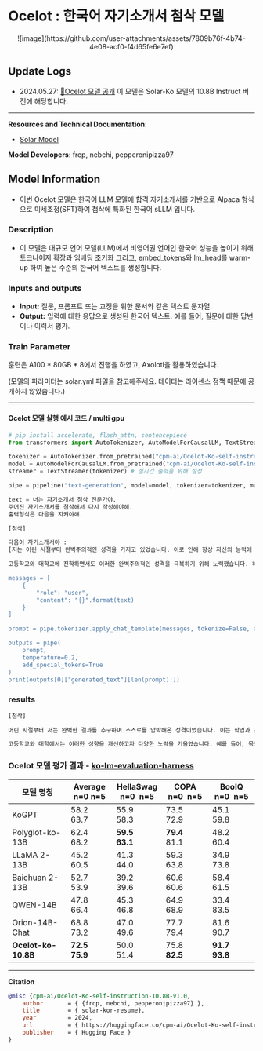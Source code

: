 # Ocelot : 한국어 자기소개서 첨삭 모델
<p align="center" width="100%">
![image](https://github.com/user-attachments/assets/7809b76f-4b74-4e08-acf0-f4d65fe6e7ef)
</p>

## Update Logs
- 2024.05.27: [🤗Ocelot 모델 공개](cpm-ai/Ocelot-Ko-self-instruction-10.8B-v1.0)
이 모델은 Solar-Ko 모델의 10.8B Instruct 버전에 해당합니다.
---

**Resources and Technical Documentation**:
* [Solar Model](https://huggingface.co/yanolja/EEVE-Korean-Instruct-10.8B-v1.0)

**Model Developers**: frcp, nebchi, pepperonipizza97

## Model Information
* 이번 Ocelot 모델은 한국어 LLM 모델에 합격 자기소개서를 기반으로 Alpaca 형식으로 미세조정(SFT)하여 첨삭에 특화된 한국어 sLLM 입니다.

### Description
* 이 모델은 대규모 언어 모델(LLM)에서 비영어권 언어인 한국어 성능을 높이기 위해 토크나이저 확장과 임베딩 초기화 그리고, embed_tokens와 lm_head를 warm-up 하여 높은 수준의 한국어 텍스트를 생성합니다.

### Inputs and outputs
*   **Input:** 질문, 프롬프트 또는 교정을 위한 문서와 같은 텍스트 문자열.
*   **Output:** 입력에 대한 응답으로 생성된 한국어 텍스트. 예를 들어, 질문에 대한 답변이나 이력서 평가.

### Train Parameter
훈련은 A100 * 80GB * 8에서 진행을 하였고, Axolotl을 활용하였습니다.

(모델의 파라미터는 solar.yml 파일을 참고해주세요. 데이터는 라이센스 정책 때문에 공개하지 않았습니다.)

---

#### Ocelot 모델 실행 예시 코드 / multi gpu
```python
# pip install accelerate, flash_attn, sentencepiece
from transformers import AutoTokenizer, AutoModelForCausalLM, TextStreamer

tokenizer = AutoTokenizer.from_pretrained("cpm-ai/Ocelot-Ko-self-instruction-10.8B-v1.0")
model = AutoModelForCausalLM.from_pretrained("cpm-ai/Ocelot-Ko-self-instruction-10.8B-v1.0", device_map="auto")
streamer = TextStreamer(tokenizer) # 실시간 출력을 위해 설정

pipe = pipeline("text-generation", model=model, tokenizer=tokenizer, max_new_tokens=4096, streamer=streamer)

text = 너는 자기소개서 첨삭 전문가야.
주어진 자기소개서를 첨삭해서 다시 작성해야해.
출력형식은 다음을 지켜야해.

[첨삭]

다음이 자기소개서야 :
[저는 어린 시절부터 완벽주의적인 성격을 가지고 있었습니다. 이로 인해 항상 자신의 능력에 대한 불안감을 느끼며 과도한 스트레스를 받아왔습니다. 학창 시절에는 과제나 프로젝트를 완벽하게 마무리하지 못하면 자존감이 크게 흔들렸습니다. 중학교 시절에는 한 가지 문제에 너무 오랜 시간을 투자하여 다른 학습 기회를 놓치기도 했습니다. 이러한 경험들은 저에게 완벽함을 추구하는 것이 종종 현실에 부적합하다는 것을 깨달게 했습니다.

고등학교와 대학교에 진학하면서도 이러한 완벽주의적인 성격을 극복하기 위해 노력했습니다. 하지만 여전히 실패를 받아들이는 것이 어렵고, 자신의 한계를 인정하는 것이 어려웠습니다. 이러한 과정을 통해 완벽함에 대한 강박이 저의 성장과정을 제약하는 요인이 되었음을 깨달았습니다.]"""

messages = [
    {
        "role": "user",
        "content": "{}".format(text)
    }
]

prompt = pipe.tokenizer.apply_chat_template(messages, tokenize=False, add_generation_prompt=True)

outputs = pipe(
    prompt,
    temperature=0.2,
    add_special_tokens=True
)
print(outputs[0]["generated_text"][len(prompt):])
```

### results
```python
[첨삭]

어린 시절부터 저는 완벽한 결과를 추구하며 스스로를 압박해온 성격이었습니다. 이는 학업과 관련된 스트레스로 이어져, 과제를 완수하더라도 만족보다는 불만족의 감정이 더 컸던 시기였습니다. 특히 중학교 때 한 문제를 해결하기 위해 지나치게 오랫동안 매달려 결국 중요한 시기를 놓친 경험은 제 성장에 큰 영향을 미쳤습니다. 이 과정에서 완벽주의를 추구하는 것이 현실적이지 않을 수 있다는 사실을 깨닫기 시작했습니다.

고등학교와 대학에서는 이러한 성향을 개선하고자 다양한 노력을 기울였습니다. 예를 들어, 목표를 세분화하고 단계별로 접근하면서 성취감과 자신감을 키우기 위해 노력했습니다. 또한, 팀 프로젝트에서 역할을 분담하고 협력함으로써 개인의 한계보다 전체 성과를 우선시하는 법을 배웠습니다. 비록 아직 완벽함이라는 굴레로부터 완전히 자유로워지지는 못했지만, 이를 극복하고 성장할 수 있는 방법을 찾았다는 점에서 자부심을 느낍니다.
```

### Ocelot 모델 평가 결과 - [ko-lm-evaluation-harness](https://github.com/Beomi/ko-lm-evaluation-harness)
| 모델 명칭          |**Average**<br>n=0&nbsp;n=5  |HellaSwag<br>n=0&nbsp;&nbsp;n=5 |COPA<br> n=0&nbsp;&nbsp;n=5 |BooIQ<br>n=0&nbsp;&nbsp;n=5 | 
|------------------ |------------------------------|------------------------------|------------------------------|------------------------------|
| KoGPT             |  58.2   &nbsp;&nbsp;   63.7   |  55.9   &nbsp;&nbsp;   58.3   |  73.5   &nbsp;&nbsp;   72.9   |  45.1   &nbsp;&nbsp;   59.8  | 
| Polyglot-ko-13B   |  62.4   &nbsp;&nbsp;   68.2   |**59.5** &nbsp;&nbsp; **63.1** |**79.4** &nbsp;&nbsp;   81.1   |  48.2   &nbsp;&nbsp;   60.4  |  
| LLaMA 2-13B       |  45.2   &nbsp;&nbsp;   60.5   |  41.3   &nbsp;&nbsp;   44.0   |  59.3   &nbsp;&nbsp;   63.8   |  34.9   &nbsp;&nbsp;   73.8  | 
| Baichuan 2-13B    |  52.7   &nbsp;&nbsp;   53.9   |  39.2   &nbsp;&nbsp;   39.6   |  60.6   &nbsp;&nbsp;   60.6   |  58.4   &nbsp;&nbsp;   61.5  | 
| QWEN-14B          |  47.8   &nbsp;&nbsp;   66.4   |  45.3   &nbsp;&nbsp;   46.8   |  64.9   &nbsp;&nbsp;   68.9   |  33.4   &nbsp;&nbsp;   83.5  | 
| Orion-14B-Chat    |  68.8   &nbsp;&nbsp;   73.2   |  47.0   &nbsp;&nbsp;   49.6   |  77.7   &nbsp;&nbsp;   79.4   |  81.6   &nbsp;&nbsp;   90.7  |                                                                               
| **Ocelot-ko-10.8B**   |**72.5** &nbsp;&nbsp; **75.9** |  50.0   &nbsp;&nbsp;   51.4   |  75.8   &nbsp;&nbsp; **82.5** |**91.7** &nbsp;&nbsp; **93.8**|  
---

**Citation**

```bibtex
@misc {cpm-ai/Ocelot-Ko-self-instruction-10.8B-v1.0,
	author       = { {frcp, nebchi, pepperonipizza97} },
	title        = { solar-kor-resume},
	year         = 2024,
	url          = { https://huggingface.co/cpm-ai/Ocelot-Ko-self-instruction-10.8B-v1.0 },
	publisher    = { Hugging Face }
}
```
